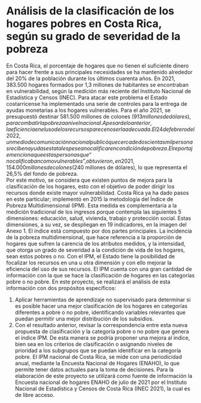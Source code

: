 # Análisis de la clasificación de los hogares pobres en Costa Rica, según su grado de severidad de la pobreza

En Costa Rica, el porcentaje de hogares que no tienen el suficiente dinero para hacer frente a sus principales necesidades se ha mantenido alrededor del 20% de la población durante los últimos cuarenta años. En 2021, 383.500 hogares formados por 1,3 millones de habitantes se encontraban en vulnerabilidad, según la medición más reciente del Instituto Nacional de Estadística y Censos (INEC).
Para atacar este problema el Estado costarricense ha implementado una serie de controles para la entrega de ayudas monetarias a los hogares vulnerables. Para el año 2021, se presupuestó destinar 581.500 millones de colones ($913 millones de dólares), para combatir la pobreza a nivel nacional. A pesar de lo anterior, la eficiencia en el uso de los recursos parece no ser la adecuada. El 24 de febrero del 2022, un medio de comunicación nacional publicó que cerca de doscientas mil personas reciben ayudas estatales pese a no calificar en condición de pobreza. El reportaje menciona que estas personas que “no calificaban como vulnerables”, obtuvieron, en 2021, 154.000 millones de colones ($240 millones de dólares), lo que representa el 26,5% del fondo de pobreza.   
Por este motivo, se considera que existen puntos de mejora para la clasificación de los hogares, esto con el objetivo de poder dirigir los recursos donde existe mayor vulnerabilidad. Costa Rica ya ha dado pasos en este particular; implementó en 2015 la metodología del Índice de Pobreza Multidimensional (IPM). Esta medida es complementaria a la medición tradicional de los ingresos porque contempla las siguientes 5 dimensiones: educación, salud, vivienda, trabajo y protección social. Estas dimensiones, a su vez, se despliegan en 19 indicadores, en la imagen del Anexo 1. 
El índice está compuesto por dos partes principales. La incidencia de la pobreza multidimensional, que hace referencia a la proporción de hogares que sufren la carencia de los atributos medidos, y la intensidad, que otorga un grado de severidad a la condición de vida de los hogares, sean estos pobres o no. Con el IPM, el Estado tiene la posibilidad de focalizar los recursos en una u otra dimensión y con ello mejorar la eficiencia del uso de sus recursos.
El IPM cuenta con una gran cantidad de información con la que se hace la clasificación de hogares en las categorías pobre o no pobre. En este proyecto, se realizará el análisis de esta información con dos propósitos específicos:
1.	Aplicar herramientas de aprendizaje no supervisado para determinar si es posible hacer una mejor clasificación de los hogares en categorías diferentes a pobre o no pobre, identificando variables relevantes que puedan permitir una mejor distribución de los subsidios.
2.	Con el resultado anterior, revisar la correspondencia entre esta nueva propuesta de clasificación y la categoría pobre o no pobre que genera el índice IPM. De esta manera se podría proponer una mejora al índice, bien sea en los criterios de clasificación o asignando niveles de prioridad a los subgrupos que se puedan identificar en la categoría pobre.
El IPM nacional de Costa Rica, se mide con una periodicidad anual, mediante la Encuesta Nacional de Hogares (ENAHO), lo que permite tener datos actuales para la toma de decisiones. Para la elaboración de este proyecto se utilizará como fuente de información la Encuesta nacional de hogares ENAHO de julio de 2021 por el Instituto Nacional de Estadística y Censos de Costa Rica (INEC 2021), la cual es de libre acceso.

